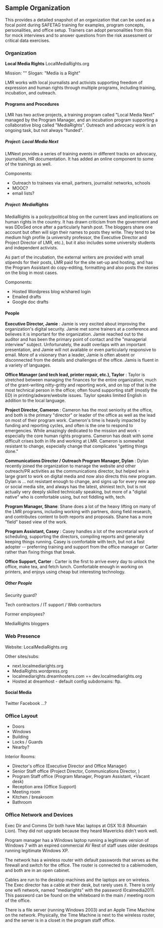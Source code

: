 ## Sample Organization ##

This provides a detailed snapshot of an organization that can be used as a focal point during SAFETAG training for examples, program concepts, personalities, and office setup. Trainers can adopt personalities from this for mock interviews and to answer questions from the  risk assessment or critical data exercises.

### Organization ###

**Local Media Rights**
LocalMediaRights.org

Mission: ""
Slogan: "Media is a Right"

LMR works with local journalists and activists supporting freedom of expression and human rights through multiple programs, including training, incubation, and outreach.

#### Programs and Procedures ####

LMR has two active projects, a training program called "Local Media Next" managed by the Program Manager, and an incubation program supporting a collaborative blog called "MediaRights". Outreach and advocacy work is an ongoing task, but not always "funded".

##### Project: Local Media Next #####
LMNext provides a series of training events in different tracks on advocacy, journalism, HR documentation. It has added an online component to some of the trainings as well.

Components:

 * Outreach to trainees via email, partners, journalist networks, schools
 * MOOC?
 * email lists?

##### Project: MediaRights #####

MediaRights is a policy/political blog on the current laws and implications on human rights in the country. It has drawn criticism from the government and was DDoSed once after a particularly harsh post. The bloggers share one account but often will sign their names to posts they write. They tend to be medium high profile (a university professor, the Executive Director and Project Director of LMR, etc.), but it also includes some university students and independent activists.

As part of the incubation, the external writers are provided with small stipends for their posts, LMR paid for the site set-up and hosting, and has the Program Assistant do copy-editing, formatting and also posts the stories on the blog in most cases.

Components:
 * Hosted Wordpress blog w/shared login
 * Emailed drafts
 * Google doc drafts


#### People ####
**Executive Director, Jamie** : Jamie is very excited about improving the organization's digital security.  Jamie met some trainers at a conference and believes it is important for the organization.  Jamie reached out to the auditor and has been the primary point of contact and the "managerial interview" subject.  Unfortunately, the audit overlaps with an important presentation, and Jamie will not available or even particularly responsive to email. More of a visionary than a leader, Jamie is often absent or disconnected from the details and challenges of the office. Jamis is fluent in a variety of languages.

**Office Manager (and tech lead, printer repair, etc.), Taylor** : Taylor is stretched between managing the finances for the entire organization, much of the grant-writing nitty-gritty and reporting work, and on top of that is the most technical person in the office;  often found supporting staff (mostly the ED) in printing/adware/website issues. Taylor speaks limited English in addition to the local language.

**Project Director, Cameron** : Cameron has the most seniority at the office, and both is the primary "director" or leader of the office as well as the lead on most of their program work. Cameron's time is heavily impacted by funding and reporting cycles, and often is the one to respond to emergencies.  While amazingly dedicated to the mission and work - especially the core human rights programs.  Cameron has dealt with some difficult crises both in life and working at LMR. Cameron is somewhat resistant to change, especially change that complicates "getting things done."

**Communications Director / Outreach Program Manager, Dylan** : Dylan recently joined the organization to manage the website and other outreach/PR activities as the communications director, but helped win a large grant to work on digital media and now also directs this new program.  Dylan is ... not resistant enough to change, and signs up for every new app or social media site, and always has the latest, shiniest tech, but is not actually very deeply skilled technically speaking, but more of a "digital native" who is comfortable using, but not fiddling with, tech.

**Program Manager, Shane**: Shane does a lot of the heavy lifting on many of the LMR programs, including working with partners, doing field research, and contributes content to both reports and proposals.  Shane has a more "field" based view of the work.

**Program Assistant, Casey** : Casey handles a lot of the secretarial work of scheduling, supporting the directors, compiling reports and generally keeping things running.  Casey is comfortable with tech, but not a fast adopter -- preferring training and support from the office manager or Carter rather than fixing things that break.

**Office Support, Carter** : Carter is the first to arrive every day to unlock the office, make tea, and fetch lunch.  Comfortable enough in working on printers, and enjoys using cheap but interesting technology.

##### Other People #####

Security guard?

Tech contractors / IT support / Web contractors

Former employees?

MediaRights bloggers

### Web Presence ###

Website: LocalMediaRights.org

Other sites/subs:

 * next.localmediarights.org
 * MediaRights.wordpress.org
 * localmediarights.dreamhosters.com == dev.localmediarights.org
 * Hosted at dreamhost - default config subdomains: ftp.

#### Social Media ####
Twitter
Facebook
...?

### Office Layout ###

 * Doors
 * Windows
 * Building
 * Locks / Guards
 * Nearby?

Interior Rooms:

* Director's office (Executive Director and Office Manager)
* Senior Staff office (Project Director, Communications Director,  )
* Program Staff office (Program Manager, Program Assistant, +Vacant desk)
* Reception area (Office Support)
* Meeting room
* Kitchen / breakroom
* Bathroom

### Office Network and Devices ###

Exec Dir and Comms Dir both have Mac laptops at OSX 10.8 (Mountain Lion). They did not upgrade because they heard Mavericks didn't work well.

Program manager has a Windows laptop running a legitimate version of Windows 7 with an expired commercial AV
Rest of staff uses older desktops running legitimate Windows XP.

The network has a wireless router with default passwords that serves as the firewall and switch for the office. The router is connected to a cablemodem, and both are in an open cabinet.

Cables are run to the desktop machines and the laptops are on wireless.  The Exec director has a cable at their desk, but rarely uses it. There is only one wifi network, named "mediarights" with the password l0calmedia2011. This password can be found on the whiteboard in the main / meeting room of the office.

There is a file server (running Windows 2003) and an Apple Time Machine on the network. Physically, the Time Machine is next to the wireless router, and the server is in a closet in the program staff office.


